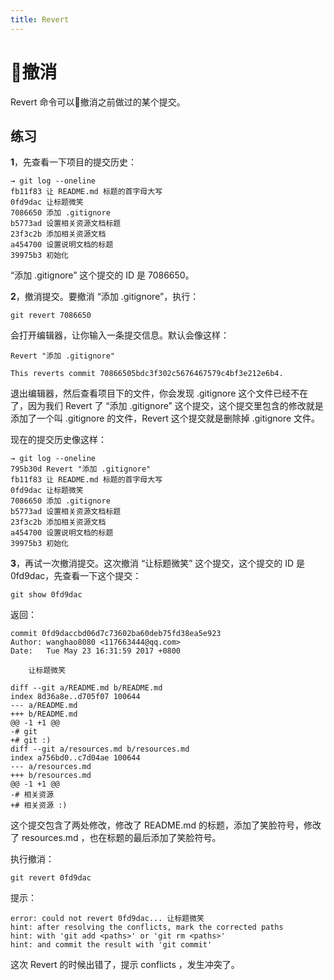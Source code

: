 ```yaml
---
title: Revert
---
```


# 撤消

Revert 命令可以撤消之前做过的某个提交。

## 练习

**1**，先查看一下项目的提交历史：

```
→ git log --oneline
fb11f83 让 README.md 标题的首字母大写
0fd9dac 让标题微笑
7086650 添加 .gitignore
b5773ad 设置相关资源文档标题
23f3c2b 添加相关资源文档
a454700 设置说明文档的标题
39975b3 初始化
```

“添加 .gitignore” 这个提交的 ID 是 7086650。

**2**，撤消提交。要撤消 “添加 .gitignore”，执行：

```
git revert 7086650
```

会打开编辑器，让你输入一条提交信息。默认会像这样：

```
Revert "添加 .gitignore"

This reverts commit 70866505bdc3f302c5676467579c4bf3e212e6b4.
```

退出编辑器，然后查看项目下的文件，你会发现 .gitignore 这个文件已经不在了，因为我们 Revert 了 “添加 .gitignore” 这个提交，这个提交里包含的修改就是添加了一个叫 .gitignore 的文件，Revert 这个提交就是删除掉 .gitignore 文件。

现在的提交历史像这样：

```
→ git log --oneline
795b30d Revert "添加 .gitignore"
fb11f83 让 README.md 标题的首字母大写
0fd9dac 让标题微笑
7086650 添加 .gitignore
b5773ad 设置相关资源文档标题
23f3c2b 添加相关资源文档
a454700 设置说明文档的标题
39975b3 初始化
```

**3**，再试一次撤消提交。这次撤消 “让标题微笑”  这个提交，这个提交的 ID 是 0fd9dac，先查看一下这个提交：

```
git show 0fd9dac
```

返回：

```
commit 0fd9daccbd06d7c73602ba60deb75fd38ea5e923
Author: wanghao8080 <117663444@qq.com>
Date:   Tue May 23 16:31:59 2017 +0800

    让标题微笑

diff --git a/README.md b/README.md
index 8d36a8e..d705f07 100644
--- a/README.md
+++ b/README.md
@@ -1 +1 @@
-# git
+# git :)
diff --git a/resources.md b/resources.md
index a756bd0..c7d04ae 100644
--- a/resources.md
+++ b/resources.md
@@ -1 +1 @@
-# 相关资源
+# 相关资源 :)
```

这个提交包含了两处修改，修改了 README.md 的标题，添加了笑脸符号，修改了 resources.md ，也在标题的最后添加了笑脸符号。

执行撤消：

```
git revert 0fd9dac
```

提示：

```
error: could not revert 0fd9dac... 让标题微笑
hint: after resolving the conflicts, mark the corrected paths
hint: with 'git add <paths>' or 'git rm <paths>'
hint: and commit the result with 'git commit'
```

这次 Revert 的时候出错了，提示 conflicts ，发生冲突了。


